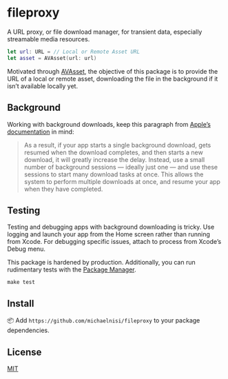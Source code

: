 # fileproxy

A URL proxy, or file download manager, for transient data, especially streamable media resources.

```swift
let url: URL = // Local or Remote Asset URL
let asset = AVAsset(url: url)
```

Motivated through [AVAsset](https://developer.apple.com/documentation/avfoundation/avasset), the objective of this package is to provide the URL of a local or remote asset, downloading the file in the background if it isn’t available locally yet.

## Background

Working with background downloads, keep this paragraph from [Apple’s documentation](https://developer.apple.com/documentation/foundation/url_loading_system/downloading_files_in_the_background) in mind:

> As a result, if your app starts a single background download, gets resumed when the download completes, and then starts a new download, it will greatly increase the delay. Instead, use a small number of background sessions — ideally just one — and use these sessions to start many download tasks at once. This allows the system to perform multiple downloads at once, and resume your app when they have completed.

## Testing

Testing and debugging apps with background downloading is tricky. Use logging and launch your app from the Home screen rather than running from Xcode. For debugging specific issues, attach to process from Xcode’s Debug menu.

This package is hardened by production. Additionally, you can run rudimentary tests with the [Package Manager](https://swift.org/package-manager/).

```
make test
```

## Install

📦 Add `https://github.com/michaelnisi/fileproxy` to your package dependencies.

## License

[MIT](https://raw.github.com/michaelnisi/fileproxy/master/LICENSE)
